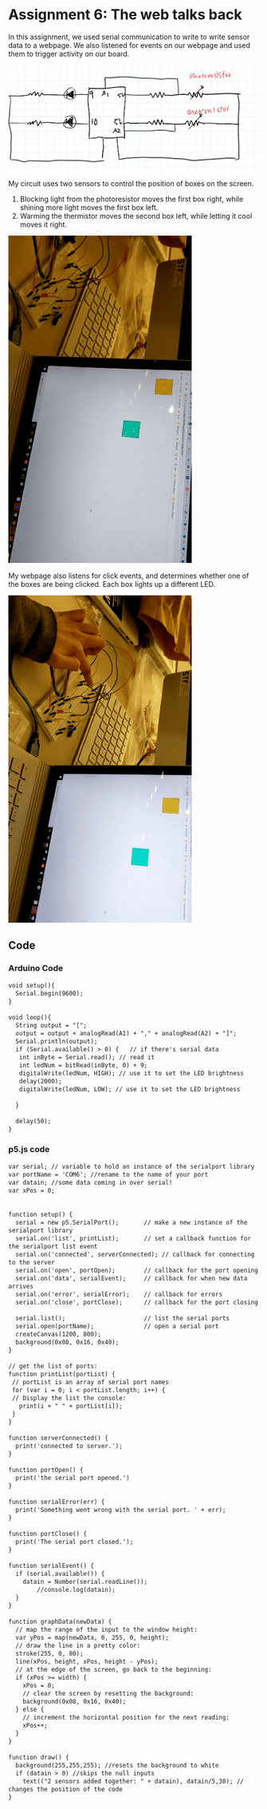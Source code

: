 # Assignment 6: The web talks back

In this assignment, we used serial communication to write to write sensor data to a webpage. We also listened for events on our webpage and used them to trigger activity on our board.

![Image](schematic.JPG)

My circuit uses two sensors to control the position of boxes on the screen. 
1. Blocking light from the photoresistor moves the first box right, while shining more light moves the first box left.
2. Warming the thermistor moves the second box left, while letting it cool moves it right.

![Image](incoming.gif)

My webpage also listens for click events, and determines whether one of the boxes are being clicked. Each box lights up a different LED.

![Image](outgoing.gif)

## Code

### Arduino Code 
```
void setup(){
  Serial.begin(9600);
}

void loop(){
  String output = "[";
  output = output + analogRead(A1) + "," + analogRead(A2) + "]";
  Serial.println(output);
  if (Serial.available() > 0) {   // if there's serial data 
   int inByte = Serial.read(); // read it
   int ledNum = bitRead(inByte, 0) + 9;
   digitalWrite(ledNum, HIGH); // use it to set the LED brightness
   delay(2000);
   digitalWrite(ledNum, LOW); // use it to set the LED brightness

  }  

  delay(50); 
}

```

### p5.js code

```
var serial; // variable to hold an instance of the serialport library
var portName = 'COM6'; //rename to the name of your port
var datain; //some data coming in over serial!
var xPos = 0;


function setup() {
  serial = new p5.SerialPort();       // make a new instance of the serialport library
  serial.on('list', printList);       // set a callback function for the serialport list event
  serial.on('connected', serverConnected); // callback for connecting to the server
  serial.on('open', portOpen);        // callback for the port opening
  serial.on('data', serialEvent);     // callback for when new data arrives
  serial.on('error', serialError);    // callback for errors
  serial.on('close', portClose);      // callback for the port closing
 
  serial.list();                      // list the serial ports
  serial.open(portName);              // open a serial port
  createCanvas(1200, 800);
  background(0x08, 0x16, 0x40);
}
 
// get the list of ports:
function printList(portList) {
 // portList is an array of serial port names
 for (var i = 0; i < portList.length; i++) {
 // Display the list the console:
   print(i + " " + portList[i]);
 }
}

function serverConnected() {
  print('connected to server.');
}
 
function portOpen() {
  print('the serial port opened.')
}
 
function serialError(err) {
  print('Something went wrong with the serial port. ' + err);
}
 
function portClose() {
  print('The serial port closed.');
}

function serialEvent() {
  if (serial.available()) {
  	datain = Number(serial.readLine());
        //console.log(datain);
  } 
}

function graphData(newData) {
  // map the range of the input to the window height:
  var yPos = map(newData, 0, 255, 0, height);
  // draw the line in a pretty color:
  stroke(255, 0, 80);
  line(xPos, height, xPos, height - yPos);
  // at the edge of the screen, go back to the beginning:
  if (xPos >= width) {
    xPos = 0;
    // clear the screen by resetting the background:
    background(0x08, 0x16, 0x40);
  } else {
    // increment the horizontal position for the next reading:
    xPos++;
  }
}

function draw() {
  background(255,255,255); //resets the background to white
  if (datain > 0) //skips the null inputs
	text(("2 sensors added together: " + datain), datain/5,30); // changes the position of the code
}

```
